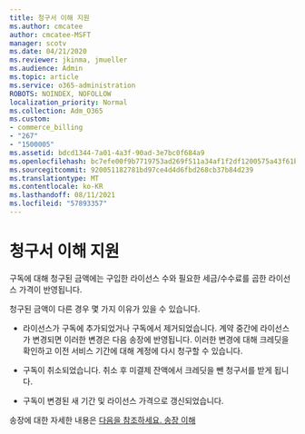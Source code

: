 ```yaml
---
title: 청구서 이해 지원
ms.author: cmcatee
author: cmcatee-MSFT
manager: scotv
ms.date: 04/21/2020
ms.reviewer: jkinma, jmueller
ms.audience: Admin
ms.topic: article
ms.service: o365-administration
ROBOTS: NOINDEX, NOFOLLOW
localization_priority: Normal
ms.collection: Adm_O365
ms.custom:
- commerce_billing
- "267"
- "1500005"
ms.assetid: bdcd1344-7a01-4a3f-90ad-3e7bc0f684a9
ms.openlocfilehash: bc7efe00f9b7719753ad269f511a34af1f2df1200575a43f61b916a2a735ae12
ms.sourcegitcommit: 920051182781bd97ce4d4d6fbd268cb37b84d239
ms.translationtype: MT
ms.contentlocale: ko-KR
ms.lasthandoff: 08/11/2021
ms.locfileid: "57893357"
---
```

# <a name="help-understanding-your-bill"></a>청구서 이해 지원

구독에 대해 청구된 금액에는 구입한 라이선스 수와 필요한 세금/수수료를 곱한 라이선스 가격이 반영됩니다.
  
청구된 금액이 다른 경우 몇 가지 이유가 있을 수 있습니다.
  
- 라이선스가 구독에 추가되었거나 구독에서 제거되었습니다. 계약 중간에 라이선스가 변경되면 이러한 변경은 다음 송장에 반영됩니다. 이러한 변경에 대해 크레딧을 확인하고 이전 서비스 기간에 대해 계정에 다시 청구할 수 있습니다.

- 구독이 취소되었습니다. 취소 후 미결제 잔액에서 크레딧을 뺀 청구서를 받게 됩니다.

- 구독이 변경된 새 기간 및 라이선스 가격으로 갱신되었습니다.

송장에 대한 자세한 내용은 [다음을 참조하세요. 송장 이해](https://docs.microsoft.com/microsoft-365/commerce/billing-and-payments/understand-your-invoice2)
